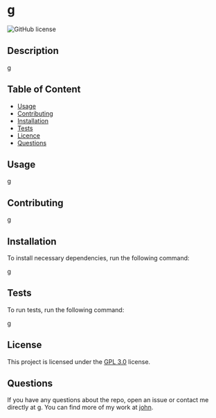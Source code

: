 

  # **g**

  ![GitHub license](https://img.shields.io/badge/license-GPL3.0-blue.svg)
  
  ## Description 
  g

  ## Table of Content

  * [Usage](#usage)
  * [Contributing](#contributing)
  * [Installation](#installation)
  * [Tests](#tests)
  * [Licence](#license)
  * [Questions](#questions)

  ## Usage

  g

  ## Contributing

  g

  ## Installation

  To install necessary dependencies, run the following command:

  g

  ## Tests

  To run tests, run the following command:
  
  g

  ## License

  This project is licensed under the [GPL 3.0](https://choosealicense.com/licenses/gpl-3.0/) license.

  ## Questions

  If you have any questions about the repo, open an issue or contact me directly at g. You can find more of my work at [john](https://github.com/john/).

